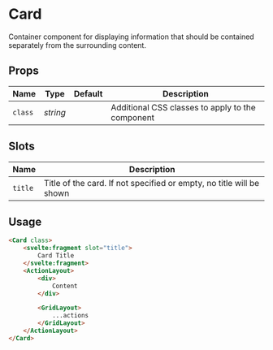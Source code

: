 # Card
Container component for displaying information that should be contained
separately from the surrounding content.

## Props
| Name | Type | Default | Description |
| --- | --- | --- | --- |
| `class` | _string_ | | Additional CSS classes to apply to the component

## Slots
| Name | Description |
| --- | --- |
| `title` | Title of the card. If not specified or empty, no title will be shown

## Usage
```html
<Card class>
    <svelte:fragment slot="title">
        Card Title
    </svelte:fragment>
    <ActionLayout>
        <div>
            Content
        </div>

        <GridLayout>
            ...actions
        </GridLayout>
    </ActionLayout>
</Card>
```

